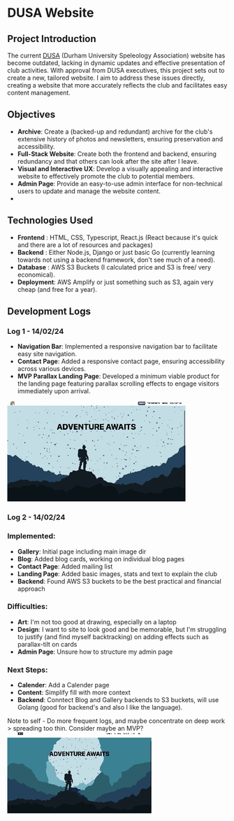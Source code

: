 # DUSA Website

## Project Introduction

The current [DUSA](https://speleologicalassociation.webspace.durham.ac.uk/) (Durham University Speleology Association) website has become outdated, lacking in dynamic updates and effective presentation of club activities. With approval from DUSA executives, this project sets out to create a new, tailored website. I aim to address these issues directly, creating a website that more accurately reflects the club and facilitates easy content management.


## Objectives

- **Archive**: Create a (backed-up and redundant) archive for the club's extensive history of photos and newsletters, ensuring preservation and accessibility.
- **Full-Stack Website**: Create both the frontend and backend, ensuring redundancy and that others can look after the site after I leave.
- **Visual and Interactive UX**: Develop a visually appealing and interactive website to effectively promote the club to potential members.
- **Admin Page**: Provide an easy-to-use admin interface for non-technical users to update and manage the website content.
- 

## Technologies Used

- **Frontend** : HTML, CSS, Typescript, React.js (React because it's quick and there are a lot of resources and packages)
- **Backend** : Either Node.js, Django  or just basic Go (currently learning towards not using a backend framework, don't see much of a need).
- **Database** : AWS S3 Buckets (I calculated price and S3 is free/ very economical).
- **Deployment**: AWS Amplify or just something such as S3, again very cheap (and free for a year).


## Development Logs
<!-- ~7 hours so far I think, mainly art tbh -->
### Log 1 - 14/02/24 

- **Navigation Bar**: Implemented a responsive navigation bar to facilitate easy site navigation.
- **Contact Page**: Added a responsive contact page, ensuring accessibility across various devices.
- **MVP Parallax Landing Page**: Developed a minimum viable product for the landing page featuring parallax scrolling effects to engage visitors immediately upon arrival.

![Development Log 1](./logs/log1.gif)

### Log 2 - 14/02/24 
<!-- ~20 hours so far I think, chatGPT struggles to do basic things waste of time, need to concentrate on mini-projects instead of branching out too much, need someone for second opinions  -->

### Implemented:
- **Gallery**: Initial page including main image dir
- **Blog**: Added blog cards, working on individual blog pages
- **Contact Page**: Added mailing list
- **Landing Page**: Added basic images, stats and text to explain the club
- **Backend**: Found AWS S3 buckets to be the best practical and financial approach

### Difficulties:
- **Art**: I'm not too good at drawing, especially on a laptop
- **Design**: I want to site to look good and be memorable, but I'm struggling to justify (and find myself backtracking) on adding effects such as parallax-tilt on cards 
- **Admin Page**: Unsure how to structure my admin page

### Next Steps:
- **Calender**: Add a Calender page
- **Content**: Simplify fill with more context
- **Backend**: Conntect Blog and Gallery backends to S3 buckets, will use Golang (good for backend's and also I like the language).

Note to self - Do more frequent logs, and maybe concentrate on deep work > spreading too thin. Consider maybe an MVP?
![Development Log 2](./logs/log2.gif)

